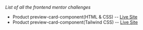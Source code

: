 *List of all the frontend mentor challenges*
- Product preview-card-component(HTML & CSS) -- [Live Site](https://product-preview-card-component-five-flax.vercel.app/)
- Product preview-card-component(Tailwind CSS) -- [Live Site](https://frontend-mentor-challenges-black.vercel.app/)